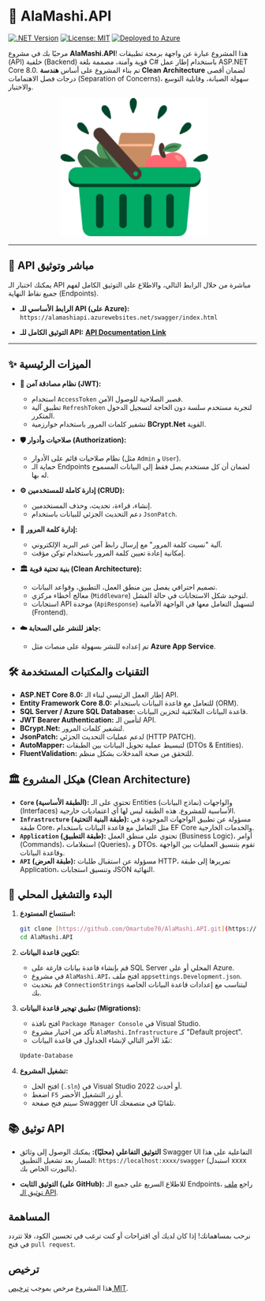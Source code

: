 # 🔱 AlaMashi.API



[![.NET Version](https://img.shields.io/badge/.NET-8.0-blueviolet?style=for-the-badge&logo=.net)](https://dotnet.microsoft.com/en-us/download/dotnet/8.0)
[![License: MIT](https://img.shields.io/badge/License-MIT-yellow.svg?style=for-the-badge)](https://github.com/Omartube70/AlaMashi.API/blob/master/LICENSE)
[![Deployed to Azure](https://img.shields.io/badge/Deployment-Azure-0078D4?style=for-the-badge&logo=microsoft-azure)](https://YOUR_AZURE_API_LINK.azurewebsites.net)



مرحبًا بك في مشروع **AlaMashi.API**! هذا المشروع عبارة عن واجهة برمجة تطبيقات (API) خلفية (Backend) قوية وآمنة، مصممة بلغة C# باستخدام إطار عمل ASP.NET Core 8.0. تم بناء المشروع على أساس **هندسة Clean Architecture** لضمان أقصى درجات فصل الاهتمامات (Separation of Concerns)، سهولة الصيانة، وقابلية التوسع والاختبار.



<div align="center">
  <img src="https://raw.githubusercontent.com/Omartube70/AlaMashi.API/master/AlaMashi.API/.assets/logo.png" alt="AlaMashi API Logo" width="300" />
</div>



---



## 🚀 API مباشر وتوثيق



يمكنك اختبار الـ API مباشرة من خلال الرابط التالي، والاطلاع على التوثيق الكامل لفهم جميع نقاط النهاية (Endpoints).



-   **الرابط الأساسي للـ API (على Azure):**
    `https://alamashiapi.azurewebsites.net/swagger/index.html`

-   **التوثيق الكامل للـ API:**
    [**API Documentation Link**](https://github.com/Omartube70/AlaMashi.API/blob/master/Documentation.md)



---



## ✨ الميزات الرئيسية



-   **🔐 نظام مصادقة آمن (JWT):**
    -   استخدام `AccessToken` قصير الصلاحية للوصول الآمن.
    -   تطبيق آلية `RefreshToken` لتجربة مستخدم سلسة دون الحاجة لتسجيل الدخول المتكرر.
    -   تشفير كلمات المرور باستخدام خوارزمية **BCrypt.Net** القوية.

-   **🛡️ صلاحيات وأدوار (Authorization):**
    -   نظام صلاحيات قائم على الأدوار (مثل `Admin` و `User`).
    -   حماية الـ Endpoints لضمان أن كل مستخدم يصل فقط إلى البيانات المسموح له بها.

-   **⚙️ إدارة كاملة للمستخدمين (CRUD):**
    -   إنشاء، قراءة، تحديث، وحذف المستخدمين.
    -   دعم التحديث الجزئي للبيانات باستخدام `JsonPatch`.

-   **🔑 إدارة كلمة المرور:**
    -   آلية "نسيت كلمة المرور" مع إرسال رابط آمن عبر البريد الإلكتروني.
    -   إمكانية إعادة تعيين كلمة المرور باستخدام توكن مؤقت.

-   **🏛️ بنية تحتية قوية (Clean Architecture):**
    -   تصميم احترافي يفصل بين منطق العمل، التطبيق، وقواعد البيانات.
    -   معالج أخطاء مركزي (`Middleware`) لتوحيد شكل الاستجابات في حالة الفشل.
    -   استجابات API موحدة (`ApiResponse`) لتسهيل التعامل معها في الواجهة الأمامية (Frontend).

-   **☁️ جاهز للنشر على السحابة:**
    -   تم إعداده للنشر بسهولة على منصات مثل **Azure App Service**.



## 🛠️ التقنيات والمكتبات المستخدمة



-   **ASP.NET Core 8.0:** إطار العمل الرئيسي لبناء الـ API.
-   **Entity Framework Core 8.0:** للتعامل مع قاعدة البيانات باستخدام (ORM).
-   **SQL Server / Azure SQL Database:** قاعدة البيانات العلائقية لتخزين البيانات.
-   **JWT Bearer Authentication:** لتأمين الـ API.
-   **BCrypt.Net:** لتشفير كلمات المرور.
-   **JsonPatch:** لدعم عمليات التحديث الجزئي (HTTP PATCH).
-   **AutoMapper:** لتبسيط عملية تحويل البيانات بين الطبقات (DTOs & Entities).
-   **FluentValidation:** للتحقق من صحة المدخلات بشكل منظم.



## 🏛️ هيكل المشروع (Clean Architecture)



-   **`Core` (الطبقة الأساسية):** تحتوي على الـ Entities (نماذج البيانات) والواجهات (Interfaces) الأساسية للمشروع. هذه الطبقة ليس لها أي اعتماديات خارجية.
-   **`Infrastructure` (طبقة البنية التحتية):** مسؤولة عن تطبيق الواجهات الموجودة في طبقة Core، مثل التعامل مع قاعدة البيانات باستخدام EF Core والخدمات الخارجية.
-   **`Application` (طبقة التطبيق):** تحتوي على منطق العمل (Business Logic)، أوامر (Commands)، استعلامات (Queries)، و DTOs. تقوم بتنسيق العمليات بين الواجهة وقاعدة البيانات.
-   **`API` (طبقة العرض):** مسؤولة عن استقبال طلبات HTTP، تمريرها إلى طبقة Application، وتنسيق استجابات JSON النهائية.



## 🏁 البدء والتشغيل المحلي



1.  **استنساخ المستودع:**
    ```bash
    git clone [https://github.com/Omartube70/AlaMashi.API.git](https://github.com/Omartube70/AlaMashi.API.git)
    cd AlaMashi.API
    ```

2.  **تكوين قاعدة البيانات:**
    -   قم بإنشاء قاعدة بيانات فارغة على SQL Server المحلي أو على Azure.
    -   في مشروع `AlaMashi.API`، افتح ملف `appsettings.Development.json`.
    -   قم بتحديث `ConnectionStrings` ليتناسب مع إعدادات قاعدة البيانات الخاصة بك.

3.  **تطبيق تهجير قاعدة البيانات (Migrations):**
    -   افتح نافذة `Package Manager Console` في Visual Studio.
    -   تأكد من اختيار مشروع `AlaMashi.Infrastructure` كـ "Default project".
    -   نفّذ الأمر التالي لإنشاء الجداول في قاعدة البيانات:
    ```powershell
    Update-Database
    ```

4.  **تشغيل المشروع:**
    -   افتح الحل (`.sln`) في Visual Studio 2022 أو أحدث.
    -   اضغط `F5` أو زر التشغيل الأخضر.
    -   سيتم فتح صفحة Swagger UI تلقائيًا في متصفحك.



## 📚 توثيق API



-   **التوثيق التفاعلي (محليًا):** يمكنك الوصول إلى وثائق Swagger UI التفاعلية على هذا المسار بعد تشغيل التطبيق:
    `https://localhost:xxxx/swagger` (استبدل xxxx بالبورت الخاص بك).

-   **التوثيق الثابت (على GitHub):**
    للاطلاع السريع على جميع الـ Endpoints، راجع [ملف توثيق الـ API](https://github.com/Omartube70/AlaMashi.API/blob/main/Documentation.md).



## المساهمة

نرحب بمساهماتك! إذا كان لديك أي اقتراحات أو كنت ترغب في تحسين الكود، فلا تتردد في فتح `pull request`.



## ترخيص

هذا المشروع مرخص بموجب [ترخيص MIT](https://github.com/Omartube70/AlaMashi.API/blob/master/LICENSE).
